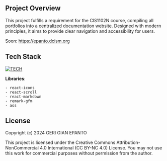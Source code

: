 ## Project Overview

This project fulfills a requirement for the CIS1102N course, compiling all portfolios into a centralized documentation website. Designed with modern principles, it aims to provide clear navigation and accessibility for users.

Soon: https://epanto.dcism.org

## Tech Stack

[![TECH](https://skillicons.dev/icons?i=figma,github,vite,nodejs,react,tailwind,markdown)](https://skillicons.dev)

**Libraries**:

    - react-icons
    - react-scroll
    - react-markdown
    - remark-gfm
    - aos

## License

Copyright (c) 2024 GERI GIAN EPANTO

This project is licensed under the Creative Commons Attribution-NonCommercial 4.0 International (CC BY-NC 4.0) License. You may not use this work for commercial purposes without permission from the author.
